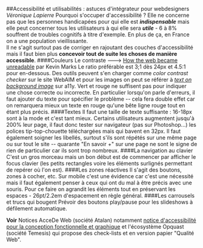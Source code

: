 ##Accessibilité et utilisabilités : astuces d'intégrateur pour webdesigners *Véronique Lapierre*
Pourquoi s'occuper d'accessibilité ? Elle ne concerne pas que les personnes handicapées pour qui elle est _**indispensable**_ mais elle peut concerner tous les utilisateurs à qui elle sera _**utile**_ - 6 à 8% souffrent de troubles cognitifs à titre d'exemple. En plus de ça, en France on a une population vieillissante.  
Il ne s'agit surtout pas de corriger en rajoutant des couches d'accessibilité mais il faut bien plus **concevoir tout de suite les choses de manière accessible**.
####Couleurs
Le contraste ---> [How the web became unreadable](https://backchannel.com/how-the-web-became-unreadable-a781ddc711b6#.6a6bjaowy) par Kevin Marks
Le ratio préférable est 3;1 dès 24px et 4.5:1 pour en-dessous. Des outils peuvent s'en charger comme *color contrast checker* sur le site WebAIM et pour les images on peut se référer à [*text on background image*](http://www.brandwood.com/a11y/) sur a11y. 
Vert et rouge ne suffisent pas pour indiquer une chose correcte ou incorrecte. En particulier lorsqu'on parle d'erreurs, il faut ajouter du texte pour spécifier le problème -- cela fera double effet car on remarquera mieux un texte en rouge qu'une bête ligne rouge tout en étant plus précis.
####Textes
Il faut une taille de texte suffisante : 16-18px sont à la mode et c'est tant mieux. Certains utilisateurs augmentent jusqu'à 200% leur page, il faut donc tester sur navigateur (pas sur Photoshop...) les polices tip-top-chouette téléchargées mais qui bavent en 32px. Il faut également soigner les libellés, surtout s'ils sont répétés sur une même page ou sur tout le site -- quarante "En savoir +" sur une page ne sont le signe de rien de particulier car ils sont trop nombreux.
####La navigation au clavier
C'est un gros morceau mais un bon début est de commencer par afficher le focus clavier (les petits rectangles voire les éléments surlignés permettant de repérer où l'on est). 
####Les zones réactives
Il s'agit des boutons, zones à cocher, etc. Sur mobile c'est une évidence car c'est une nécessité mais il faut également penser à ceux qui ont du mal à être précis avec une souris. Pour ce faire on agrandit les éléments tout en préservant les espaces - 26pt/2.2em d'espacement en règle général.
####Les carrousels et trucs qui bougent
Prévoir des boutons play/pause pour les slideshows à défilement automatique. 

**Voir** Notices AcceDe Web (société Atalan) notamment [notice d'accessibilité pour la conception fonctionnelle et graphique](http://www.accede-web.com/notices/graphique/) et l'écosystème Opquast (société Temesis) qui propose des check-lists et en version papier "Qualité Web". 